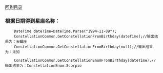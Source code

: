 <a href="https://github.com/zhenlei520/System.Extension.Core.Doc/tree/2.0/README.md">回到目录</a>

### 根据日期得到星座名称：

        DateTime dateTime=DateTime.Parse("1994-11-09");
        ConstellationCommon.GetConstellationFromBirthday(dateTime);//输出结果为：天蝎座
        ConstellationCommon.GetConstellationFromBirthday(null);//输出结果为：未知

        ConstellationCommon.GetConstellationEnumFromBirthday(dateTime);//输出结果为：ConstellationEnum.Scorpio
